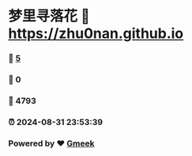 # 梦里寻落花 :link: https://zhu0nan.github.io 
### :page_facing_up: [5](https://zhu0nan.github.io/tag.html) 
### :speech_balloon: 0 
### :hibiscus: 4793 
### :alarm_clock: 2024-08-31 23:53:39 
### Powered by :heart: [Gmeek](https://github.com/Meekdai/Gmeek)

